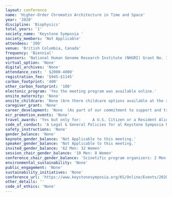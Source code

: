 ```yaml
---
layout: conference 
name: 'Higher-Order Chromatin Architecture in Time and Space'
year: '2020'
discipline: 'Biophysics'
total_years: '1'
society_name: 'Keystone Symposia '
society_members: 'Not Applicable'
attendees: '200'
venue: 'British Columbia, Canada'
frequency: 'Biennial'
sponsors: 'National Human Genome Research Institute (NHGRI) Grant No. 1R13HG010979-01 (This grant is funded by the National Human Genome Research Institute (NHGRI) and co-funded by the National Institute Of Biomedical Imaging And Bioengineering (NIBIB).), ArimGenomics, DovetailGenomics(https://dovetailgenomics.com/), Burroughs Wellcome Fund'
virtual_option: 'None'
digital_archives: 'None'
attendance_cost: ' $2000-4000'
registration_fee: '$945-$1145'
carbon_footprint: '400'
other_carbon_footprint: '100'
electonic_program: 'Yes the meeting program was available online.'
onsite_maternity: 'None'
onsite_childcare: 'None (Are there childcare options available at the resort/hotel?  Many properties do offer childcare, private babysitting services and/or activities for children. Please contact the resort/hotel directly to inquire about their available childcare options. If the property does not have their own childcare program, they will have local recommendations. Please be sure to book these arrangements in advance.)'
caregiver_grant: 'None'
career_development: 'None  (As part of our commitment to support and train the next generation of scientific leaders from all backgrounds, Keystone Symposia hosts Career Roundtables at selected conferences.)'
ecr_promotion_events: 'None'
travel_awards: 'Yes but only for:     A U.S. Citizen or a Resident Alien with a Green Card.     A graduate or post-doctoral student currently enrolled in an academic program.     One of the following ethnic origins:         Hispanic American or Latin American         African American or Black         American Indian or Alaska Native         Native Hawaiian or Pacific Islander '
code_of_conduct: 'A Legal & General Policies for al Keystone Symposia https://www.keystonesymposia.org/ks/Online/About/Policies/Online/About_Us/Policies.aspx'
safety_instructions: 'None'
gender_balance: 'None'
keynote_gender_balance: 'Not Applicable to this meeting.'
speaker_gender_balance: 'Not Applicable to this meeting.'
invited_gender_balance: '62 Men: 32 Women'
session_chair_gender_balance: '10 Men: 8 Women'
conference_chair_gender_balance: 'Scinetific program organizers: 2 Men: 1 Woman'
environmental_sustainability: 'None'
public_engagement: 'None'
sustainability_initiatives: 'None'
conference_url: 'https://www.keystonesymposia.org/KS/Online/Events/2020X3/Details.aspx?EventKey=2020X3'
other_details: ''
code_of_ethics: 'None'
---
```

